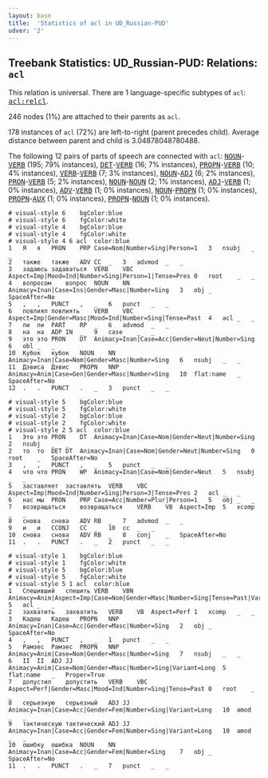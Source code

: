 ```yaml
---
layout: base
title:  'Statistics of acl in UD_Russian-PUD'
udver: '2'
---
```


## Treebank Statistics: UD_Russian-PUD: Relations: `acl`

This relation is universal.
There are 1 language-specific subtypes of `acl`: <tt><a href="ru_pud-dep-acl-relcl.html">acl:relcl</a></tt>.

246 nodes (1%) are attached to their parents as `acl`.

178 instances of `acl` (72%) are left-to-right (parent precedes child).
Average distance between parent and child is 3.04878048780488.

The following 12 pairs of parts of speech are connected with `acl`: <tt><a href="ru_pud-pos-NOUN.html">NOUN</a></tt>-<tt><a href="ru_pud-pos-VERB.html">VERB</a></tt> (195; 79% instances), <tt><a href="ru_pud-pos-DET.html">DET</a></tt>-<tt><a href="ru_pud-pos-VERB.html">VERB</a></tt> (16; 7% instances), <tt><a href="ru_pud-pos-PROPN.html">PROPN</a></tt>-<tt><a href="ru_pud-pos-VERB.html">VERB</a></tt> (10; 4% instances), <tt><a href="ru_pud-pos-VERB.html">VERB</a></tt>-<tt><a href="ru_pud-pos-VERB.html">VERB</a></tt> (7; 3% instances), <tt><a href="ru_pud-pos-NOUN.html">NOUN</a></tt>-<tt><a href="ru_pud-pos-ADJ.html">ADJ</a></tt> (6; 2% instances), <tt><a href="ru_pud-pos-PRON.html">PRON</a></tt>-<tt><a href="ru_pud-pos-VERB.html">VERB</a></tt> (5; 2% instances), <tt><a href="ru_pud-pos-NOUN.html">NOUN</a></tt>-<tt><a href="ru_pud-pos-NOUN.html">NOUN</a></tt> (2; 1% instances), <tt><a href="ru_pud-pos-ADJ.html">ADJ</a></tt>-<tt><a href="ru_pud-pos-VERB.html">VERB</a></tt> (1; 0% instances), <tt><a href="ru_pud-pos-ADV.html">ADV</a></tt>-<tt><a href="ru_pud-pos-VERB.html">VERB</a></tt> (1; 0% instances), <tt><a href="ru_pud-pos-NOUN.html">NOUN</a></tt>-<tt><a href="ru_pud-pos-PROPN.html">PROPN</a></tt> (1; 0% instances), <tt><a href="ru_pud-pos-PROPN.html">PROPN</a></tt>-<tt><a href="ru_pud-pos-AUX.html">AUX</a></tt> (1; 0% instances), <tt><a href="ru_pud-pos-PROPN.html">PROPN</a></tt>-<tt><a href="ru_pud-pos-NOUN.html">NOUN</a></tt> (1; 0% instances).


~~~ conllu
# visual-style 6	bgColor:blue
# visual-style 6	fgColor:white
# visual-style 4	bgColor:blue
# visual-style 4	fgColor:white
# visual-style 4 6 acl	color:blue
1	Я	я	PRON	PRP	Case=Nom|Number=Sing|Person=1	3	nsubj	_	_
2	также	также	ADV	CC	_	3	advmod	_	_
3	задаюсь	задаваться	VERB	VBC	Aspect=Imp|Mood=Ind|Number=Sing|Person=1|Tense=Pres	0	root	_	_
4	вопросом	вопрос	NOUN	NN	Animacy=Inan|Case=Ins|Gender=Masc|Number=Sing	3	obj	_	SpaceAfter=No
5	,	,	PUNCT	,	_	6	punct	_	_
6	повлиял	повлиять	VERB	VBC	Aspect=Imp|Gender=Masc|Mood=Ind|Number=Sing|Tense=Past	4	acl	_	_
7	ли	ли	PART	RP	_	6	advmod	_	_
8	на	на	ADP	IN	_	9	case	_	_
9	это	это	PRON	DT	Animacy=Inan|Case=Acc|Gender=Neut|Number=Sing	6	obl	_	_
10	Кубок	кубок	NOUN	NN	Animacy=Inan|Case=Nom|Gender=Masc|Number=Sing	6	nsubj	_	_
11	Дэвиса	Дэвис	PROPN	NNP	Animacy=Anim|Case=Gen|Gender=Masc|Number=Sing	10	flat:name	_	SpaceAfter=No
12	.	.	PUNCT	.	_	3	punct	_	_

~~~


~~~ conllu
# visual-style 5	bgColor:blue
# visual-style 5	fgColor:white
# visual-style 2	bgColor:blue
# visual-style 2	fgColor:white
# visual-style 2 5 acl	color:blue
1	Это	это	PRON	DT	Animacy=Inan|Case=Nom|Gender=Neut|Number=Sing	2	nsubj	_	_
2	то	то	DET	DT	Animacy=Inan|Case=Nom|Gender=Neut|Number=Sing	0	root	_	SpaceAfter=No
3	,	,	PUNCT	,	_	5	punct	_	_
4	что	что	PRON	WP	Animacy=Inan|Case=Nom|Gender=Neut	5	nsubj	_	_
5	заставляет	заставлять	VERB	VBC	Aspect=Imp|Mood=Ind|Number=Sing|Person=3|Tense=Pres	2	acl	_	_
6	нас	мы	PRON	PRP	Case=Acc|Number=Plur|Person=1	5	obj	_	_
7	возвращаться	возвращаться	VERB	VB	Aspect=Imp	5	xcomp	_	_
8	снова	снова	ADV	RB	_	7	advmod	_	_
9	и	и	CCONJ	CC	_	10	cc	_	_
10	снова	снова	ADV	RB	_	8	conj	_	SpaceAfter=No
11	.	.	PUNCT	.	_	2	punct	_	_

~~~


~~~ conllu
# visual-style 1	bgColor:blue
# visual-style 1	fgColor:white
# visual-style 5	bgColor:blue
# visual-style 5	fgColor:white
# visual-style 5 1 acl	color:blue
1	Спешивший	спешить	VERB	VBN	Animacy=Anim|Aspect=Imp|Case=Nom|Gender=Masc|Number=Sing|Tense=Past|Variant=Long|VerbForm=Part|Voice=Act	5	acl	_	_
2	захватить	захватить	VERB	VB	Aspect=Perf	1	xcomp	_	_
3	Кадеш	Кадеш	PROPN	NNP	Animacy=Inan|Case=Acc|Gender=Masc|Number=Sing	2	obj	_	SpaceAfter=No
4	,	,	PUNCT	,	_	1	punct	_	_
5	Рамзес	Рамзес	PROPN	NNP	Animacy=Anim|Case=Nom|Gender=Masc|Number=Sing	7	nsubj	_	_
6	II	II	ADJ	JJ	Animacy=Anim|Case=Nom|Gender=Masc|Number=Sing|Variant=Long	5	flat:name	_	Proper=True
7	допустил	допустить	VERB	VBC	Aspect=Perf|Gender=Masc|Mood=Ind|Number=Sing|Tense=Past	0	root	_	_
8	серьезную	серьезный	ADJ	JJ	Animacy=Inan|Case=Acc|Gender=Fem|Number=Sing|Variant=Long	10	amod	_	_
9	тактическую	тактический	ADJ	JJ	Animacy=Inan|Case=Acc|Gender=Fem|Number=Sing|Variant=Long	10	amod	_	_
10	ошибку	ошибка	NOUN	NN	Animacy=Inan|Case=Acc|Gender=Fem|Number=Sing	7	obj	_	SpaceAfter=No
11	.	.	PUNCT	.	_	7	punct	_	_

~~~


